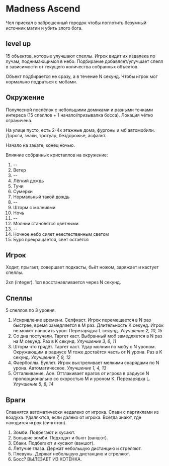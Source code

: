 # Madness Ascend

Чел приехал в заброшенный городок чтобы поглотить безумный источник магии и убить злого бога.

## level up

15 объектов, которые улучшают спеллы. Игрок видит их издалека по лучам, поднимающимся в небо. Подбирание добавляет/улучшает спелл в зависимости от текущего количества собранных объектов.

Объект подбирается не сразу, а в течение N секунд. Чтобы игрок мог нормально подраться с мобами.

## Окружение

Полулесной послёлок с небольшими домиками и разными точками интереса (15 спеллов + 1 начало/призывалка босса). Локация чётко ограничена.

На улице пусто, есть 2-4х этажные дома, фургоны и мб автомобили. Дороги, знаки, тротуар, бездорожье, асфальт.

Начало на закате, конец ночью.

Влияние собранных кристаллов на окружение:
1. --
2. Ветер
3. --
4. Лёгкий дождь
5. Тучи
6. Сумерки
7. Нормальный такой дождь
8. --
9. Шторм с молниями
10. Ночь
11. --
12. Молнии становятся цветными
13. --
14. Ночное небо сияет неестественным светом
15. Буря прекращается, свет остаётся

## Игрок

Ходит, прыгает, совершает подкасты, бьёт ножом, заряжает и кастует спеллы.

2хп (integer). 1хп восстанавливается через N секунд.

## Спеллы

5 спеллов по 3 уровня.

1. Искривление времени. Селфкаст. Игрок перемещается в N раз быстрее, время замедляется в M раз. Длительность K секунд. Игрок не может наносить урон. Перезарядка L секунд. *Улучшение 2, 10, 15*
2. Со дна постучали. Таргет каст. Выбранный моб замедляется в N раз на M секунд. Раз в K секунд. *Улучшение 3, 6, 11*
3. Шторм что грядёт. Таргет каст. Удар молнии по мобу с N уроном. Окружающим в радиусе M тоже достаётся часть от N урона. Раз в K секунд. *Улучшение 7, 9, 12*
4. Фаерболлы. Буллет. Игрок выстреливает мелкими снарядами по N урона. Автоматическое. *Улучшение 1, 4, 13*
5. Отталкивание. Аое. Оттлакивает врагов от игрока в радиусе N пропорционально со скоростью M и уроном K. Перезарядка L. *Улучшение 5, 8, 14*

## Враги

Спавнятся автоматически недалеко от игрока. Спавн с партиклами из воздуха. Удаляются, если далеко от игрока. Всегда знают, где находится игрок (синглтон).

1. Зомби. Подбегают и кусают.
2. Большие зомби. Подходят и бьют (ваншот).
2. Ебаки. Подбегают и кусают (ваншот).
3. Летучие глаза. Держат небольшую дистанцию и стреляют.
4. Плевуны. Держат небольшую дистанцию и стреляют.
5. Босс? ВЫЛЕЗАЕТ ИЗ КОТЁНКА.